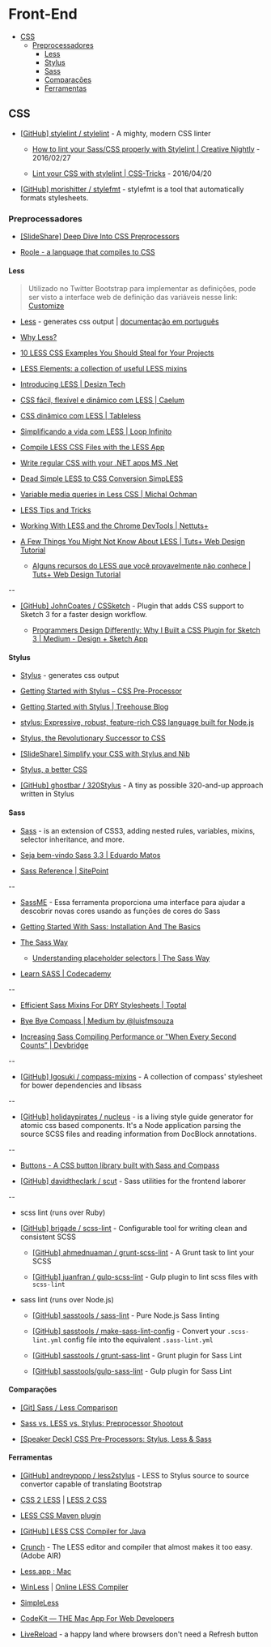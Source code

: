 # Front-End


<!-- toc -->
* [CSS](#css)
  * [Preprocessadores](#preprocessadores)
    * [Less](#less)
    * [Stylus](#stylus)
    * [Sass](#sass)
    * [Comparações](#comparações)
    * [Ferramentas](#ferramentas)

<!-- toc stop -->


## CSS

* [[GitHub] stylelint / stylelint](https://github.com/stylelint/stylelint) - A mighty, modern CSS linter

  * [How to lint your Sass/CSS properly with Stylelint | Creative Nightly](http://www.creativenightly.com/2016/02/How-to-lint-your-css-with-stylelint/) - 2016/02/27

  * [Lint your CSS with stylelint | CSS-Tricks](https://css-tricks.com/stylelint/) - 2016/04/20

* [[GitHub] morishitter / stylefmt](https://github.com/morishitter/stylefmt) - stylefmt is a tool that automatically formats stylesheets.


### Preprocessadores

* [[SlideShare] Deep Dive Into CSS Preprocessors](http://www.slideshare.net/verekia/deep-dive-into-css-preprocessors)

* [Roole - a language that compiles to CSS](http://roole.org/)


#### Less

> Utilizado no Twitter Bootstrap para implementar as definições, pode ser visto a interface web de definição das variáveis nesse link: [Customize](http://getbootstrap.com/customize/)

* [Less](http://lesscss.org/) - generates css output | [documentação em português](http://lesscss.loopinfinito.com.br/)

* [Why Less?](http://www.wordsbyf.at/2012/03/08/why-less/)

* [10 LESS CSS Examples You Should Steal for Your Projects](http://designshack.net/articles/css/10-less-css-examples-you-should-steal-for-your-projects/)

* [LESS Elements: a collection of useful LESS mixins](http://lesselements.com/)

* [Introducing LESS | Desizn Tech](http://desizntech.info/2013/08/introducing-less/)

* [CSS fácil, flexível e dinâmico com LESS | Caelum](http://blog.caelum.com.br/css-facil-flexivel-e-dinamico-com-less/)

* [CSS dinâmico com LESS | Tableless](http://tableless.com.br/css-dinamico-com-less/)

* [Simplificando a vida com LESS | Loop Infinito](http://loopinfinito.com.br/2012/06/19/simplificando-a-vida-com-less/)

* [Compile LESS CSS Files with the LESS App](http://davidwalsh.name/less-css)

* [Write regular CSS with your .NET apps MS .Net](http://www.dotlesscss.org/)

* [Dead Simple LESS to CSS Conversion SimpLESS](http://windows.appstorm.net/reviews/simpless-dead-simple-less-to-css-conversion/)

* [Variable media queries in Less CSS | Michal Ochman](http://blog.scur.pl/2012/06/variable-media-queries-less-css/)

* [LESS Tips and Tricks](http://flippinawesome.org/2013/05/20/less-tips-and-tricks/)

* [Working With LESS and the Chrome DevTools | Nettuts+](http://net.tutsplus.com/tutorials/tools-and-tips/working-with-less-and-the-chrome-devtools/)

* [A Few Things You Might Not Know About LESS | Tuts+ Web Design Tutorial](http://webdesign.tutsplus.com/tutorials/a-few-things-you-might-not-know-about-less--cms-22527)

  * [Alguns recursos do LESS que você provavelmente não conhece | Tuts+ Web Design Tutorial](http://webdesign.tutsplus.com/pt/tutorials/a-few-things-you-might-not-know-about-less--cms-22527)

--

* [[GitHub] JohnCoates / CSSketch](https://github.com/JohnCoates/CSSketch) - Plugin that adds CSS support to Sketch 3 for a faster design workflow.

  * [Programmers Design Differently: Why I Built a CSS Plugin for Sketch 3 | Medium - Design + Sketch App](https://medium.com/sketch-app-sources/programmers-design-differently-why-i-built-a-css-plugin-for-sketch-3-52a1246305a4)


#### Stylus

* [Stylus](http://learnboost.github.com/stylus/) - generates css output

* [Getting Started with Stylus – CSS Pre-Processor](http://bootstrap.pk/tutorials/getting-started-with-stylus-css-pre-processor/)

* [Getting Started with Stylus | Treehouse Blog](http://blog.teamtreehouse.com/getting-started-stylus)

* [stylus: Expressive, robust, feature-rich CSS language built for Node.js](http://thechangelog.com/post/3036532096/stylus-expressive-robust-feature-rich-css-language)

* [Stylus, the Revolutionary Successor to CSS](http://nylira.com/stylus-the-revolutionary-successor-to-css/)

* [[SlideShare] Simplify your CSS with Stylus and Nib](http://www.slideshare.net/cjoudrey/simplify-your-css-with-stylus-and-nib)

* [Stylus, a better CSS](http://machadogj.com/2012/5/stylus-a-better-css.html)

* [[GitHub] ghostbar / 320Stylus](https://github.com/ghostbar/320Stylus) - A tiny as possible 320-and-up approach written in Stylus


#### Sass

* [Sass](http://sass-lang.com/) - is an extension of CSS3, adding nested rules, variables, mixins, selector inheritance, and more.

* [Seja bem-vindo Sass 3.3 | Eduardo Matos](http://eduardomatos.me/seja-bem-vindo-sass-3-3/)

* [Sass Reference | SitePoint](http://www.sitepoint.com/sass-reference/)

--

* [SassME](http://sassme.arc90.com/) - Essa ferramenta proporciona uma interface para ajudar a descobrir novas cores usando as funções de cores do Sass

* [Getting Started With Sass: Installation And The Basics](http://www.hongkiat.com/blog/getting-started-saas/)

* [The Sass Way](http://thesassway.com/)

  * [Understanding placeholder selectors | The Sass Way](http://thesassway.com/intermediate/understanding-placeholder-selectors)

* [Learn SASS | Codecademy](https://www.codecademy.com/learn/learn-sass)

--

* [Efficient Sass Mixins For DRY Stylesheets | Toptal](https://www.toptal.com/css/sass-mixins-keep-your-stylesheets-dry)

* [Bye Bye Compass | Medium by @luisfmsouza](https://medium.com/@luisfmsouza/bye-bye-compass-576d424ff092)

* [Increasing Sass Compiling Performance or &quot;When Every Second Counts” | Devbridge](https://www.devbridge.com/articles/increasing-sass-compiling-performance-or-when-every-second-counts/)

--

* [[GitHub] Igosuki / compass-mixins](https://github.com/Igosuki/compass-mixins) - A collection of compass' stylesheet for bower dependencies and libsass

--

* [[GitHub] holidaypirates / nucleus](https://github.com/holidaypirates/nucleus) - is a living style guide generator for atomic css based components. It's a Node application parsing the source SCSS files and reading information from DocBlock annotations.

--

* [Buttons - A CSS button library built with Sass and Compass](http://alexwolfe.github.io/Buttons/)

* [[GitHub] davidtheclark / scut](https://github.com/davidtheclark/scut/) - Sass utilities for the frontend laborer

--

* scss lint (runs over Ruby)

* [[GitHub] brigade / scss-lint](https://github.com/brigade/scss-lint) - Configurable tool for writing clean and consistent SCSS

  * [[GitHub] ahmednuaman / grunt-scss-lint](https://github.com/ahmednuaman/grunt-scss-lint) - A Grunt task to lint your SCSS

  * [[GitHub] juanfran / gulp-scss-lint](https://github.com/juanfran/gulp-scss-lint) - Gulp plugin to lint scss files with `scss-lint`


* sass lint (runs over Node.js)

  * [[GitHub] sasstools / sass-lint](https://github.com/sasstools/sass-lint) - Pure Node.js Sass linting

  * [[GitHub] sasstools / make-sass-lint-config](https://github.com/sasstools/make-sass-lint-config) - Convert your  `.scss-lint.yml` config file into the equivalent `.sass-lint.yml`

  * [[GitHub] sasstools / grunt-sass-lint](https://github.com/sasstools/grunt-sass-lint) - Grunt plugin for Sass Lint

  * [[GitHub] sasstools/gulp-sass-lint](https://github.com/sasstools/gulp-sass-lint) - Gulp plugin for Sass Lint


#### Comparações

* [[Git] Sass / Less Comparison](https://gist.github.com/chriseppstein/674726)

* [Sass vs. LESS vs. Stylus: Preprocessor Shootout](http://net.tutsplus.com/tutorials/html-css-techniques/sass-vs-less-vs-stylus-a-preprocessor-shootout/)

* [[Speaker Deck] CSS Pre-Processors: Stylus, Less & Sass](https://speakerdeck.com/bermonpainter/css-pre-processors-stylus-less-sass)


#### Ferramentas

* [[GitHub] andreypopp / less2stylus](https://github.com/andreypopp/less2stylus) - LESS to Stylus source to source convertor capable of translating Bootstrap

* [CSS 2 LESS](http://css2less.cc/) | [LESS 2 CSS](http://less2css.org/)

* [LESS CSS Maven plugin](http://mojo.codehaus.org/lesscss-maven-plugin/)

* [[GitHub] LESS CSS Compiler for Java](https://github.com/marceloverdijk/lesscss-java)

* [Crunch](http://crunchapp.net/) - The LESS editor and compiler that almost makes it too easy. (Adobe AIR)

* [Less.app : Mac](http://incident57.com/less/index.php)

* [WinLess](http://winless.org/) | [Online LESS Compiler](http://winless.org/online-less-compiler)

* [SimpleLess](http://wearekiss.com/simpless)

* [CodeKit — THE Mac App For Web Developers](http://incident57.com/codekit/)

* [LiveReload](http://livereload.com/) - a happy land where browsers don't need a Refresh button
